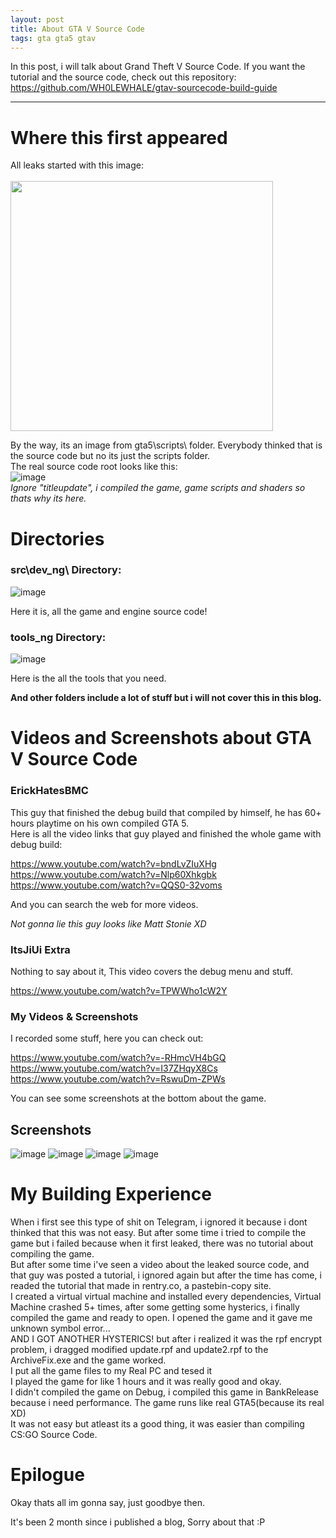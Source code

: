 ```yaml
---
layout: post
title: About GTA V Source Code
tags: gta gta5 gtav
---
```


In this post, i will talk about Grand Theft V Source Code.
If you want the tutorial and the source code, check out this repository: https://github.com/WH0LEWHALE/gtav-sourcecode-build-guide

---

# Where this first appeared

All leaks started with this image:<br><br>
<img src="https://github.com/WH0LEWHALE/WH0LEWHALE.github.io/assets/146978592/69f05d2b-65a7-4344-985f-79a8c6cee96d" width="420" height="400">

By the way, its an image from gta5\scripts\ folder. Everybody thinked that is the source code but no its just the scripts folder.<br>
The real source code root looks like this:<br>
![image](https://github.com/WH0LEWHALE/WH0LEWHALE.github.io/assets/146978592/0b44bf4c-596a-44e8-b6c0-51f4947cda87)<br>
*Ignore "titleupdate", i compiled the game, game scripts and shaders so thats why its here.*

# Directories

### src\dev_ng\ Directory:
![image](https://github.com/WH0LEWHALE/WH0LEWHALE.github.io/assets/146978592/506402e3-a700-4642-a6bf-b438704dfec8)

Here it is, all the game and engine source code!

### tools_ng Directory:
![image](https://github.com/WH0LEWHALE/WH0LEWHALE.github.io/assets/146978592/de1163c4-76fd-4e12-aeb9-4e7400345bc2)

Here is the all the tools that you need. 

**And other folders include a lot of stuff but i will not cover this in this blog.**

# Videos and Screenshots about GTA V Source Code

### ErickHatesBMC

This guy that finished the debug build that compiled by himself, he has 60+ hours playtime on his own compiled GTA 5.<br>
Here is all the video links that guy played and finished the whole game with debug build:

https://www.youtube.com/watch?v=bndLvZIuXHg<br>
https://www.youtube.com/watch?v=Nlp60Xhkgbk<br>
https://www.youtube.com/watch?v=QQS0-32voms

And you can search the web for more videos.

*Not gonna lie this guy looks like Matt Stonie XD*

### ItsJiUi Extra

Nothing to say about it, This video covers the debug menu and stuff.

https://www.youtube.com/watch?v=TPWWho1cW2Y

### My Videos & Screenshots

I recorded some stuff, here you can check out:

https://www.youtube.com/watch?v=-RHmcVH4bGQ<br>
https://www.youtube.com/watch?v=I37ZHqyX8Cs<br>
https://www.youtube.com/watch?v=RswuDm-ZPWs

You can see some screenshots at the bottom about the game.

## Screenshots
![image](https://github.com/WH0LEWHALE/gtav-sourcecode-build-guide/assets/146978592/bbda2dd9-eb61-482b-a55b-02496440b643)
![image](https://github.com/WH0LEWHALE/gtav-sourcecode-build-guide/assets/146978592/6441d5d0-6393-41a1-80c1-f1afe8b03119)
![image](https://github.com/WH0LEWHALE/gtav-sourcecode-build-guide/assets/146978592/c17a2097-13db-49e0-ba4d-b86cec4c74bc)
![image](https://github.com/WH0LEWHALE/gtav-sourcecode-build-guide/assets/146978592/d4ad19d4-b1ce-49f8-a653-b16b70227c93)

# My Building Experience

When i first see this type of shit on Telegram, i ignored it because i dont thinked that this was not easy. But after some time i tried to compile the game but i failed because when it first leaked, there was no tutorial about compiling the game.<br>
But after some time i've seen a video about the leaked source code, and that guy was posted a tutorial, i ignored again but after the time has come, i readed the tutorial that made in rentry.co, a pastebin-copy site.<br>
I created a virtual virtual machine and installed every dependencies, Virtual Machine crashed 5+ times, after some getting some hysterics, i finally compiled the game and ready to open. I opened the game and it gave me unknown symbol error...<br>
AND I GOT ANOTHER HYSTERICS! but after i realized it was the rpf encrypt problem, i dragged modified update.rpf and update2.rpf to the ArchiveFix.exe and the game worked.<br>
I put all the game files to my Real PC and tesed it<br>
I played the game for like 1 hours and it was really good and okay.<br>
I didn't compiled the game on Debug, i compiled this game in BankRelease because i need performance. The game runs like real GTA5(because its real XD)<br>
It was not easy but atleast its a good thing, it was easier than compiling CS:GO Source Code.

# Epilogue

Okay thats all im gonna say, just goodbye then.

It's been 2 month since i published a blog, Sorry about that :P 
